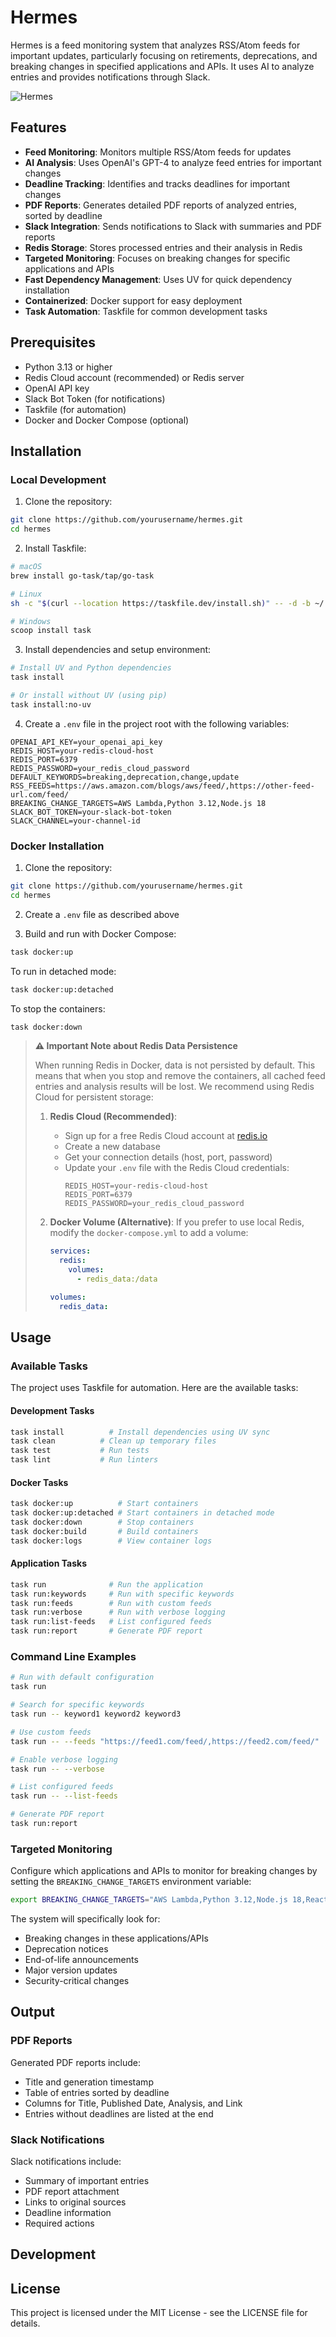 # Hermes

Hermes is a feed monitoring system that analyzes RSS/Atom feeds for important updates, particularly focusing on retirements, deprecations, and breaking changes in specified applications and APIs. It uses AI to analyze entries and provides notifications through Slack.

![Hermes](https://github.com/igorzi84/Hermes/blob/main/feed_summary.jpg?raw=true)

## Features

- **Feed Monitoring**: Monitors multiple RSS/Atom feeds for updates
- **AI Analysis**: Uses OpenAI's GPT-4 to analyze feed entries for important changes
- **Deadline Tracking**: Identifies and tracks deadlines for important changes
- **PDF Reports**: Generates detailed PDF reports of analyzed entries, sorted by deadline
- **Slack Integration**: Sends notifications to Slack with summaries and PDF reports
- **Redis Storage**: Stores processed entries and their analysis in Redis
- **Targeted Monitoring**: Focuses on breaking changes for specific applications and APIs
- **Fast Dependency Management**: Uses UV for quick dependency installation
- **Containerized**: Docker support for easy deployment
- **Task Automation**: Taskfile for common development tasks

## Prerequisites

- Python 3.13 or higher
- Redis Cloud account (recommended) or Redis server
- OpenAI API key
- Slack Bot Token (for notifications)
- Taskfile (for automation)
- Docker and Docker Compose (optional)

## Installation

### Local Development

1. Clone the repository:
```bash
git clone https://github.com/yourusername/hermes.git
cd hermes
```

2. Install Taskfile:
```bash
# macOS
brew install go-task/tap/go-task

# Linux
sh -c "$(curl --location https://taskfile.dev/install.sh)" -- -d -b ~/.local/bin

# Windows
scoop install task
```

3. Install dependencies and setup environment:
```bash
# Install UV and Python dependencies
task install

# Or install without UV (using pip)
task install:no-uv
```

4. Create a `.env` file in the project root with the following variables:
```env
OPENAI_API_KEY=your_openai_api_key
REDIS_HOST=your-redis-cloud-host
REDIS_PORT=6379
REDIS_PASSWORD=your_redis_cloud_password
DEFAULT_KEYWORDS=breaking,deprecation,change,update
RSS_FEEDS=https://aws.amazon.com/blogs/aws/feed/,https://other-feed-url.com/feed/
BREAKING_CHANGE_TARGETS=AWS Lambda,Python 3.12,Node.js 18
SLACK_BOT_TOKEN=your-slack-bot-token
SLACK_CHANNEL=your-channel-id
```

### Docker Installation

1. Clone the repository:
```bash
git clone https://github.com/yourusername/hermes.git
cd hermes
```

2. Create a `.env` file as described above

3. Build and run with Docker Compose:
```bash
task docker:up
```

To run in detached mode:
```bash
task docker:up:detached
```

To stop the containers:
```bash
task docker:down
```

> **⚠️ Important Note about Redis Data Persistence**
> 
> When running Redis in Docker, data is not persisted by default. This means that when you stop and remove the containers, all cached feed entries and analysis results will be lost. We recommend using Redis Cloud for persistent storage:
> 
> 1. **Redis Cloud (Recommended)**:
>    - Sign up for a free Redis Cloud account at [redis.io](https://redis.io/try-free/)
>    - Create a new database
>    - Get your connection details (host, port, password)
>    - Update your `.env` file with the Redis Cloud credentials:
>      ```env
>      REDIS_HOST=your-redis-cloud-host
>      REDIS_PORT=6379
>      REDIS_PASSWORD=your_redis_cloud_password
>      ```
> 
> 2. **Docker Volume (Alternative)**:
>    If you prefer to use local Redis, modify the `docker-compose.yml` to add a volume:
>    ```yaml
>    services:
>      redis:
>        volumes:
>          - redis_data:/data
>    
>    volumes:
>      redis_data:
>    ```

## Usage

### Available Tasks

The project uses Taskfile for automation. Here are the available tasks:

#### Development Tasks
```bash
task install          # Install dependencies using UV sync
task clean          # Clean up temporary files
task test           # Run tests
task lint           # Run linters
```

#### Docker Tasks
```bash
task docker:up          # Start containers
task docker:up:detached # Start containers in detached mode
task docker:down        # Stop containers
task docker:build       # Build containers
task docker:logs        # View container logs
```

#### Application Tasks
```bash
task run              # Run the application
task run:keywords     # Run with specific keywords
task run:feeds        # Run with custom feeds
task run:verbose      # Run with verbose logging
task run:list-feeds   # List configured feeds
task run:report       # Generate PDF report
```

### Command Line Examples

```bash
# Run with default configuration
task run

# Search for specific keywords
task run -- keyword1 keyword2 keyword3

# Use custom feeds
task run -- --feeds "https://feed1.com/feed/,https://feed2.com/feed/"

# Enable verbose logging
task run -- --verbose

# List configured feeds
task run -- --list-feeds

# Generate PDF report
task run:report
```

### Targeted Monitoring

Configure which applications and APIs to monitor for breaking changes by setting the `BREAKING_CHANGE_TARGETS` environment variable:
```bash
export BREAKING_CHANGE_TARGETS="AWS Lambda,Python 3.12,Node.js 18,React 19,PostgreSQL 16"
```

The system will specifically look for:
- Breaking changes in these applications/APIs
- Deprecation notices
- End-of-life announcements
- Major version updates
- Security-critical changes

## Output

### PDF Reports

Generated PDF reports include:
- Title and generation timestamp
- Table of entries sorted by deadline
- Columns for Title, Published Date, Analysis, and Link
- Entries without deadlines are listed at the end

### Slack Notifications

Slack notifications include:
- Summary of important entries
- PDF report attachment
- Links to original sources
- Deadline information
- Required actions

## Development


## License

This project is licensed under the MIT License - see the LICENSE file for details.

